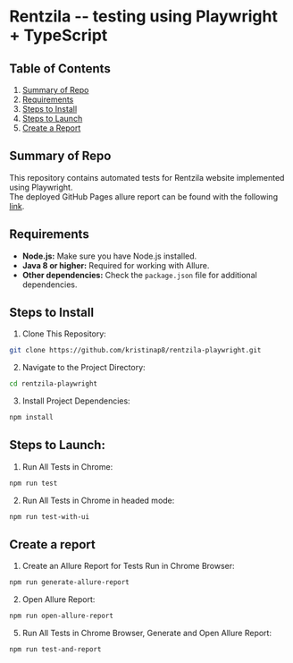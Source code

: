 # Rentzila -- testing using Playwright + TypeScript

## Table of Contents

1. [Summary of Repo](#summary-of-repo)
2. [Requirements](#requirements)
3. [Steps to Install](#steps-to-install)
4. [Steps to Launch](#steps-to-launch)
5. [Create a Report](#create-a-report)

## Summary of Repo

This repository contains automated tests for Rentzila website implemented using Playwright. <br>
The deployed GitHub Pages allure report can be found with the following [link]().

## Requirements

- **Node.js:** Make sure you have Node.js installed.
- **Java 8 or higher:** Required for working with Allure.
- **Other dependencies:** Check the `package.json` file for additional dependencies.

## Steps to Install

1. Clone This Repository:

```bash
git clone https://github.com/kristinap8/rentzila-playwright.git
```

2. Navigate to the Project Directory:

```bash
cd rentzila-playwright
```

3. Install Project Dependencies:

```bash
npm install
```

## Steps to Launch:

1. Run All Tests in Chrome:

```bash
npm run test
```

2. Run All Tests in Chrome in headed mode:

```bash
npm run test-with-ui
```


## Create a report

1. Create an Allure Report for Tests Run in Chrome Browser:

```bash
npm run generate-allure-report
```

2. Open Allure Report:

```bash
npm run open-allure-report
```

5. Run All Tests in Chrome Browser, Generate and Open Allure Report:

```bash
npm run test-and-report
```